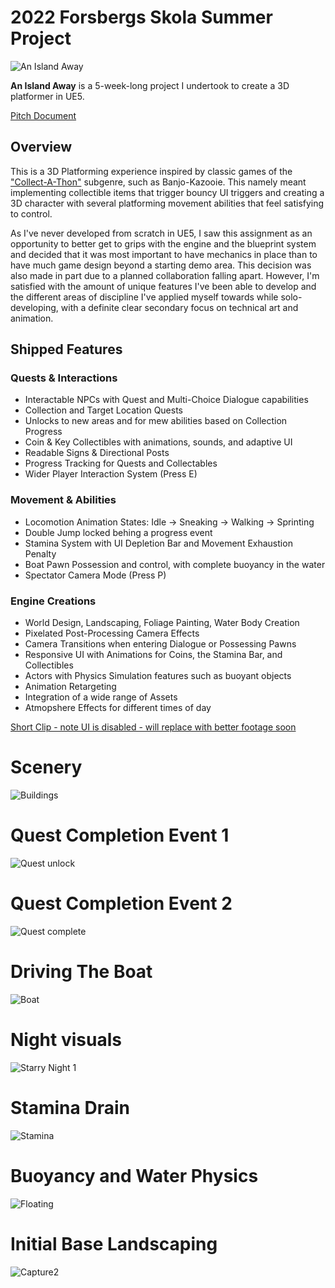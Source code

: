 # 2022 Forsbergs Skola Summer Project 
![An Island Away](https://user-images.githubusercontent.com/90158105/183082412-39aaf688-a9d6-4b6c-8f4d-884e08cbff1c.png)

**An Island Away** is a 5-week-long project I undertook to create a 3D platformer in UE5.

[Pitch Document](https://docs.google.com/document/d/19fuJum10Y-G-NkFuVgQg-aVFYC2eE7numAVVrhllVbo/edit?usp=sharing)

## Overview

This is a 3D Platforming experience inspired by classic games of the ["Collect-A-Thon"](https://en.wikipedia.org/wiki/Platform_game#:~:text=format%2C%20and%20the-,%22collect%2Da%2Dthon,-%22%20genre%20began%20to) subgenre, such as Banjo-Kazooie. This namely meant implementing collectible items that trigger bouncy UI triggers and creating a 3D character with several platforming movement abilities that feel satisfying to control.

As I've never developed from scratch in UE5, I saw this assignment as an opportunity to better get to grips with the engine and the blueprint system and decided that it was most important to have mechanics in place than to have much game design beyond a starting demo area. This decision was also made in part due to a planned collaboration falling apart. However, I'm satisfied with the amount of unique features I've been able to develop and the different areas of discipline I've applied myself towards while solo-developing, with a definite clear secondary focus on technical art and animation.

## Shipped Features

### Quests & Interactions
- Interactable NPCs with Quest and Multi-Choice Dialogue capabilities
- Collection and Target Location Quests
- Unlocks to new areas and for mew abilities based on Collection Progress
- Coin & Key Collectibles with animations, sounds, and adaptive UI
- Readable Signs & Directional Posts
- Progress Tracking for Quests and Collectables
- Wider Player Interaction System (Press E)


### Movement & Abilities
- Locomotion Animation States: Idle -> Sneaking -> Walking -> Sprinting
- Double Jump locked behing a progress event
- Stamina System with UI Depletion Bar and Movement Exhaustion Penalty
- Boat Pawn Possession and control, with complete buoyancy in the water
- Spectator Camera Mode (Press P)

### Engine Creations
- World Design, Landscaping, Foliage Painting, Water Body Creation
- Pixelated Post-Processing Camera Effects
- Camera Transitions when entering Dialogue or Possessing Pawns
- Responsive UI with Animations for Coins, the Stamina Bar, and Collectibles
- Actors with Physics Simulation features such as buoyant objects
- Animation Retargeting
- Integration of a wide range of Assets
- Atmopshere Effects for different times of day


[Short Clip - note UI is disabled - will replace with better footage soon](https://youtu.be/_6N9bKUGTz8)

# Scenery
![Buildings](https://user-images.githubusercontent.com/90158105/183080902-a0149d2b-1f25-4d19-b66c-0ccf3c13e472.png)

# Quest Completion Event 1
![Quest unlock](https://user-images.githubusercontent.com/90158105/183080950-454f242c-202f-49f4-a72a-f246986b964c.png)

# Quest Completion Event 2
![Quest complete](https://user-images.githubusercontent.com/90158105/183080937-78bd5bdc-b63e-431d-9118-08ccc081c5a8.png)

# Driving The Boat
![Boat](https://user-images.githubusercontent.com/90158105/183081503-7f6fb860-58c8-43f5-9633-141acf14236e.png)

# Night visuals
![Starry Night 1](https://user-images.githubusercontent.com/90158105/183080977-1906180b-6f0e-4bb4-896f-7649bbedabf0.png)

# Stamina Drain
![Stamina](https://user-images.githubusercontent.com/90158105/183081004-39494e08-e88c-43f4-8bfa-07424598e881.png)

# Buoyancy and Water Physics
![Floating](https://user-images.githubusercontent.com/90158105/183081493-99090ed9-1b14-4cc5-8d86-a5876cc88c7e.png)

# Initial Base Landscaping
![Capture2](https://user-images.githubusercontent.com/90158105/183081693-788b88a3-19de-4776-a720-b8928fcebc4c.JPG)
